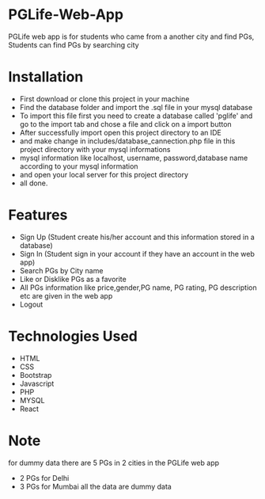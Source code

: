# PGLife-Web-App
PGLife web app is for students who came from a another city and find PGs, Students can find PGs by searching city

# Installation
* First download or clone this project in your machine
* Find the database folder and import the .sql file in your mysql database
* To import this file first you need to create a database called 'pglife' and go to the import tab and chose a file and click on a import button
* After successfully import open this project directory to an IDE
* and make change in includes/database_cannection.php file in this project directory with your mysql informations
* mysql information like localhost, username, password,database name according to your mysql information
* and open your local server for this project directory 
* all done.

# Features
* Sign Up (Student create his/her account and this information stored in a database)
* Sign In (Student sign in your account if they have an account in the web app)
* Search PGs by City name
* Like or Disklike PGs as a favorite
* All PGs information like price,gender,PG name, PG rating, PG description etc are given in the web app
* Logout

# Technologies Used
* HTML
* CSS
* Bootstrap
* Javascript
* PHP
* MYSQL
* React

# Note
for dummy data there are 5 PGs in 2 cities in the PGLife web app
* 2 PGs for Delhi
* 3 PGs for Mumbai
all the data are dummy data
